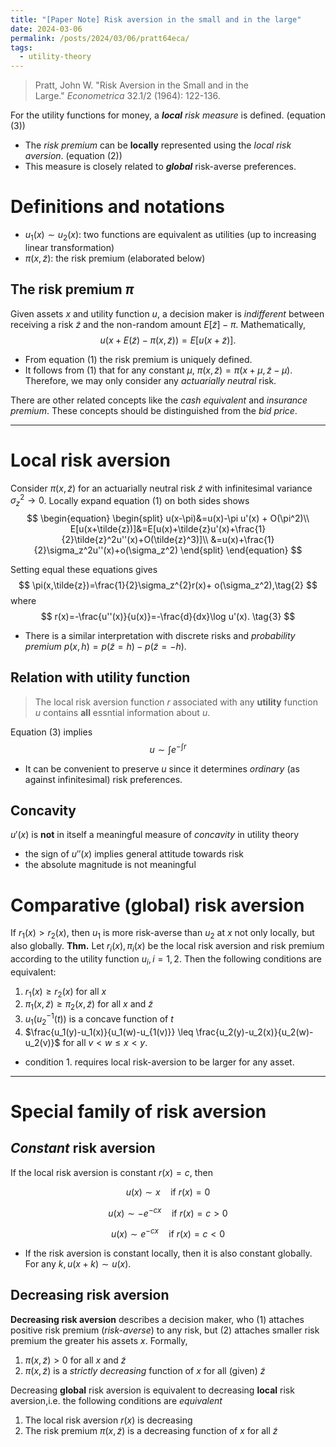 ```yaml
---
title: "[Paper Note] Risk aversion in the small and in the large"
date: 2024-03-06
permalink: /posts/2024/03/06/pratt64eca/
tags:
  - utility-theory
---
```


> Pratt, John W. "Risk Aversion in the Small and in the Large." _Econometrica_ 32.1/2 (1964): 122-136.

For the utility functions for money, a ***local*** *risk measure* is defined.  (equation (3))
- The *risk premium* can be **locally** represented using the *local risk aversion*. (equation (2)) 
- This measure is closely related to ***global*** risk-averse preferences.

# Definitions and notations
- $u_{1}(x)\sim u_{2}(x)$: two functions are equivalent as utilities (up to increasing linear transformation)
- $\pi({x,\tilde{z}})$: the risk premium (elaborated below)

## The **risk premium** $\pi$
Given assets $x$ and utility function $u$, a decision maker is *indifferent* between receiving a risk $\tilde{z}$ and the non-random amount $E[\tilde{z}]-\pi$.  Mathematically,
$$
u(x+E(\tilde{z})-\pi(x,\tilde{z}))=E[u(x+\tilde{z})].\tag{1}
$$
- From equation (1) the risk premium is uniquely defined. 
- It follows from (1) that for any constant $\mu$, $\pi(x,\tilde{z})=\pi(x+\mu,\tilde{z}-\mu)$. Therefore, we may only consider any *actuarially neutral* risk.

There are other related concepts like the *cash equivalent* and *insurance premium*.
These concepts should be distinguished from the *bid price*.

---
# Local risk aversion
Consider $\pi(x,\tilde{z})$ for an actuarially neutral risk $\tilde{z}$ with infinitesimal variance $\sigma_z^2{\rightarrow}0$. Locally expand equation (1) on both sides shows
$$
\begin{equation}
\begin{split}
u(x-\pi)&=u(x)-\pi u'(x) + O(\pi^2)\\
E[u(x+\tilde{z})]&=E[u(x)+\tilde{z}u'(x)+\frac{1}{2}\tilde{z}^2u''(x)+O(\tilde{z}^3)]\\
&=u(x)+\frac{1}{2}\sigma_z^2u''(x)+o(\sigma_z^2)
\end{split}
\end{equation}
$$

Setting equal these equations gives
$$
\pi(x,\tilde{z})=\frac{1}{2}\sigma_z^{2}r(x)+ o(\sigma_z^2),\tag{2}
$$
where 
$$
r(x)=-\frac{u''(x)}{u(x)}=-\frac{d}{dx}\log u'(x). \tag{3}
$$
- There is a similar interpretation with discrete risks and *probability premium* $p(x,h)=p(\tilde{z}=h)-p(\tilde{z}=-h)$.

## Relation with utility function
> The local risk aversion function $r$ associated with any **utility** function $u$ contains **all** essntial information about $u$.

Equation (3) implies
$$u\sim\int e^{-\int r} \tag{4}$$
- It can be convenient to preserve $u$ since it determines *ordinary* (as against infinitesimal) risk preferences.

## Concavity
$u'(x)$ is **not** in itself a meaningful measure of *concavity* in utility theory
- the sign of $u''(x)$ implies general attitude towards risk
- the absolute magnitude is not meaningful


# Comparative (global) risk aversion
If $r_1(x)>r_2(x)$, then $u_1$ is more risk-averse than $u_2$ at $x$ not only locally, but also globally. 
**Thm.** Let $r_i(x),\pi_i(x)$ be the local risk aversion and risk premium according to the utility function $u_i,\,i=1,2$. Then the following conditions are equivalent:
1. $r_{1}(x)\geq r_2(x)$ for all $x$
2. $\pi_1(x,\tilde{z})\geq \pi_2(x,\tilde{z})$ for all $x$ and $\tilde{z}$
3. $u_1(u_2^{-1}(t))$ is a concave function of $t$
4. $\frac{u_1(y)-u_1(x)}{u_1(w)-u_{1(v)}} \leq \frac{u_2(y)-u_2(x)}{u_2(w)-u_2(v)}$ for all $v<w\leq x<y$.

- condition 1. requires local risk-aversion to be larger for any asset.

---

# Special family of risk aversion
## *Constant* risk aversion
If the local risk aversion is constant $r(x)=c$, then

$$
u(x)\sim x\quad\text{if } r(x)=0
$$

$$
u(x)\sim -e^{-cx} \quad\text{if } r(x)=c>0
$$

$$
u(x)\sim e^{-cx} \quad\text{if } r(x)=c<0
$$
- If the risk aversion is constant locally, then it is also constant globally.
For any $k,\,u(x+k)\sim u(x)$.

## Decreasing risk aversion

**Decreasing risk aversion** describes a decision maker, who (1) attaches positive risk premium (*risk-averse*) to any risk, but (2) attaches smaller risk premium the greater his assets $x$. Formally,
1. $\pi(x,\tilde{z})>0$ for all $x$ and $\tilde{z}$
2. $\pi(x,\tilde{z})$ is a *strictly decreasing* function of $x$ for all (given) $\tilde{z}$

Decreasing **global** risk aversion is equivalent to decreasing **local** risk aversion,i.e. the following conditions are *equivalent*
1. The local risk aversion $r(x)$ is decreasing
2. The risk premium $\pi(x,\tilde{z})$ is a decreasing function of $x$ for all $\tilde{z}$
